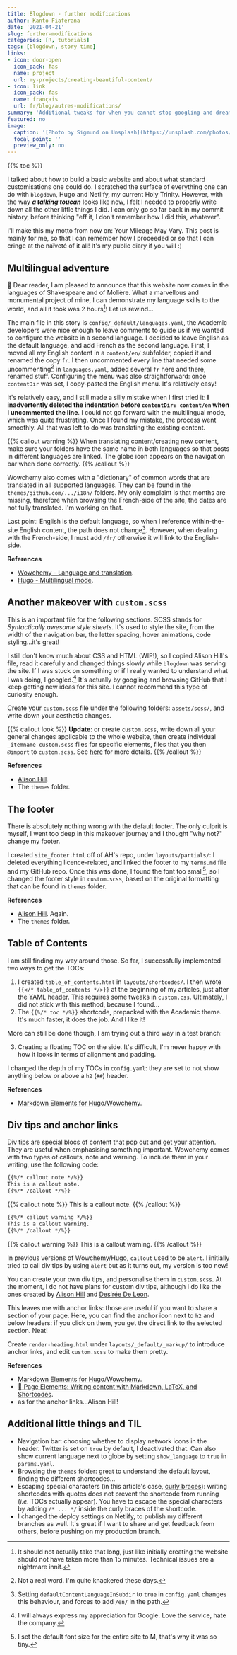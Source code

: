```yaml
---
title: Blogdown - further modifications
author: Kanto Fiaferana
date: '2021-04-21'
slug: further-modifications
categories: [R, tutorials]
tags: [blogdown, story time]
links:
- icon: door-open
  icon_pack: fas
  name: project
  url: my-projects/creating-beautiful-content/
- icon: link
  icon_pack: fas
  name: français
  url: fr/blog/autres-modifications/
summary: 'Additional tweaks for when you cannot stop googling and dreaming of what your website could be. Or how I finally stepped in the HTML/CSS abyss, discovered shortcodes and layouts as defined in the theme''s folder, and how this site became bilingual.'
featured: no
image:
  caption: '[Photo by Sigmund on Unsplash](https://unsplash.com/photos/4BSULrfDc7w)'
  focal_point: ''
  preview_only: no
---
```


{{% toc %}}

I talked about how to build a basic website and about what standard customisations one could do. I scratched the surface of everything one can do with `blogdown`, Hugo and Netlify, my current Holy Trinity. However, with the way _**a talking toucan**_ looks like now, I felt I needed to properly write down all the other little things I did. I can only go so far back in my commit history, before thinking "eff it, I don't remember how I did this, whatever".

I'll make this my motto from now on: Your Mileage May Vary. This post is mainly for me, so that I can remember how I proceeded or so that I can cringe at the naïveté of it all! It's my public diary if you will :)

## Multilingual adventure

:scroll: Dear reader, I am pleased to announce that this website now comes in the languages of Shakespeare and of Molière. What a marvellous and monumental project of mine, I can demonstrate my language skills to the world, and all it took was 2 hours[^1]! Let us rewind...

The main file in this story is `config/_default/languages.yaml`, the Academic developers were nice enough to leave comments to guide us if we wanted to configure the website in a second language. I decided to leave English as the default language, and add French as the second language. First, I moved all my English content in a `content/en/` subfolder, copied it and renamed the copy `fr`. I then uncommented every line that needed some uncommenting[^2] in `languages.yaml`, added several `fr` here and there, renamed stuff. Configuring the menu was also straightforward: once `contentDir` was set, I copy-pasted the English menu. It's relatively easy!

It's relatively easy, and I still made a silly mistake when I first tried it: **I inadvertently deleted the indentation before `contentDir: content/en` when I uncommented the line**. I could not go forward with the multilingual mode, which was quite frustrating. Once I found my mistake, the process went smoothly. All that was left to do was translating the existing content.

{{% callout warning %}}
When translating content/creating new content, make sure your folders have the same name in both languages so that posts in different languages are linked. The globe icon appears on the navigation bar when done correctly.
{{% /callout %}}

Wowchemy also comes with a "dictionary" of common words that are translated in all supported languages. They can be found in the `themes/github.com/.../i18n/` folders. My only complaint is that months are missing, therefore when browsing the French-side of the site, the dates are not fully translated. I'm working on that.

Last point: English is the default language, so when I reference within-the-site English content, the path does not change[^3]. However, when dealing with the French-side, I must add `/fr/` otherwise it will link to the English-side.

**References**

* [Wowchemy - Language and translation](https://wowchemy.com/docs/guide/language/).
* [Hugo - Multilingual mode](https://gohugo.io/content-management/multilingual/).

[^1]: It should not actually take that long, just like initially creating the website should not have taken more than 15 minutes. Technical issues are a nightmare innit.
[^2]: Not a real word. I'm quite knackered these days.
[^3]: Setting `defaultContentLanguageInSubdir` to `true` in `config.yaml` changes this behaviour, and forces to add `/en/` in the path.

## Another makeover with `custom.scss`

This is an important file for the following sections. SCSS stands for _Syntactically awesome style sheets_. It's used to style the site, from the width of the navigation bar, the letter spacing, hover animations, code styling...it's great!

I still don't know much about CSS and HTML (WIP!), so I copied Alison Hill's file, read it carefully and changed things slowly while `blogdown` was serving the site. If I was stuck on something or if I really wanted to understand what I was doing, I googled.[^4] It's actually by googling and browsing GitHub that I keep getting new ideas for this site. I cannot recommend this type of curiosity enough.

Create your `custom.scss` file under the following folders: `assets/scss/`, and write down your aesthetic changes.

{{% callout look %}}
**Update**: or create `custom.scss`, write down all your general changes applicable to the whole website, then create individual `_itemname-custom.scss` files for specific elements, files that you then `@import` to `custom.scss`. See [here](/blog/further-modifications-2/#making-customscss-more-readable) for more details.
{{% /callout %}}

**References**

* [Alison Hill](https://github.com/rbind/apreshill).
* The `themes` folder.

[^4]: I will always express my appreciation for Google. Love the service, hate the company.

## The footer

There is absolutely nothing wrong with the default footer. The only culprit is myself, I went too deep in this makeover journey and I thought "why not?" change my footer.

I created `site_footer.html` off of AH's repo, under `layouts/partials/`: I deleted everything licence-related, and linked the footer to my `terms.md` file and my GitHub repo. Once this was done, I found the font too small[^5], so I changed the footer style in `custom.scss`, based on the original formatting that can be found in `themes` folder.

**References**

* [Alison Hill](https://github.com/rbind/apreshill). Again.
* The `themes` folder.

[^5]: I set the default font size for the entire site to M, that's why it was so tiny.

## Table of Contents

I am still finding my way around those. So far, I successfully implemented two ways to get the TOCs:

1. I created `table_of_contents.html` in `layouts/shortcodes/`. I then wrote `{{</* table_of_contents */>}}` at the beginning of my articles, just after the YAML header. This requires some tweaks in `custom.css`. Ultimately, I did not stick with this method, because I found...
2. The `{{%/* toc */%}}` shortcode, prepacked with the Academic theme. It's much faster, it does the job. And I like it!

More can still be done though, I am trying out a third way in a test branch:

3. Creating a floating TOC on the side. It's difficult, I'm never happy with how it looks in terms of alignment and padding.

I changed the depth of my TOCs in `config.yaml`: they are set to not show anything below or above a `h2` (`##`) header.

**References**

* [Markdown Elements for Hugo/Wowchemy](https://iphysresearch.github.io/blog/post/writting-markdown/#table-of-contents).

## Div tips and anchor links

Div tips are special blocs of content that pop out and get your attention. They are useful when emphasising something important. Wowchemy comes with two types of callouts, note and warning. To include them in your writing, use the following code:

```html
{{%/* callout note */%}}
This is a callout note.
{{%/* /callout */%}}
```
{{% callout note %}}
This is a callout note.
{{% /callout %}}

```html
{{%/* callout warning */%}}
This is a callout warning.
{{%/* /callout */%}}
```
{{% callout warning %}}
This is a callout warning.
{{% /callout %}}

In previous versions of Wowchemy/Hugo, `callout` used to be `alert`. I initially tried to call div tips by using `alert` but as it turns out, my version is too new!

You can create your own div tips, and personalise them in `custom.scss`. At the moment, I do not have plans for custom div tips, although I do like the ones created by [Alison Hill](https://alison.rbind.io/) and [Desirée De Leon](http://desiree.rbind.io/post/2019/making-tip-boxes-with-bookdown-and-rmarkdown/).

This leaves me with anchor links: those are useful if you want to share a section of your page. Here, you can find the anchor icon next to `h2` and below headers: if you click on them, you get the direct link to the selected section. Neat!

Create `render-heading.html` under `layouts/_default/_markup/` to introduce anchor links, and edit `custom.scss` to make them pretty.

**References**

* [Markdown Elements for Hugo/Wowchemy](https://iphysresearch.github.io/blog/post/writting-markdown/#callouts).
* [📸 Page Elements: Writing content with Markdown, LaTeX, and Shortcodes](https://wowchemy.com/docs/content/writing-markdown-latex/).
* as for the anchor links...Alison Hill!

## Additional little things and TIL

* Navigation bar: choosing whether to display network icons in the header. Twitter is set on `true` by default, I deactivated that. Can also show current language next to globe by setting `show_language` to `true` in `params.yaml`.
* Browsing the `themes` folder: great to understand the default layout, finding the different shortcodes...
* Escaping special characters (in this article's case, [curly braces](https://github.com/gohugoio/hugoDocs/blob/master/content/en/content-management/shortcodes.md)): writing shortcodes with quotes does not prevent the shortcode from running (_i.e._ TOCs actually appear). You have to escape the special characters by adding `/* ... */` inside the curly braces of the shortcode.
* I changed the deploy settings on Netlify, to publish my different branches as well. It's great if I want to share and get feedback from others, before pushing on my production branch.
